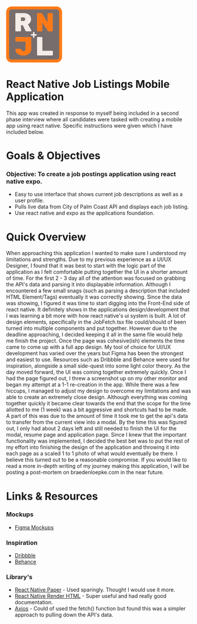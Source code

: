 ![Logo](quicklogo.png)

# React Native Job Listings Mobile Application

This app was created in response to myself being included in a second phase interview where all candidates were tasked with creating a mobile app using react native. Specific instructions were given which I have included below.

# Goals & Objectives

### Objective: To create a job postings application using react native expo.

- Easy to use interface that shows current job descriptions as well as a user profile.
- Pulls live data from City of Palm Coast API and displays each job listing.
- Use react native and expo as the applications foundation. 

# Quick Overview
When approaching this application I wanted to make sure I understood my limitations and strengths. Due to my previous experience as a UI/UX Designer, I found that it was best to start with the logic part of the application as I felt comfortable putting together the UI in a shorter amount of time. For the first 2 - 3 day all of the attention was focused on grabbing the API's data and parsing it into displayable information. Although I encountered a few small snags (such as parsing a description that included HTML Element/Tags) eventually it was correctly showing. Since the data was showing, I figured it was time to start digging into the Front-End side of react native. It definitely shows in the applications design/development that I was learning a bit more with how react native's ui system is built. A lot of design elements, specifically in the JobFetch.tsx file could/should of been turned into multiple components and put together. However due to the deadline approaching, I decided keeping it all in the same file would help me finish the project. Once the page was cohesive(ish) elements the time came to come up with a full app design. My tool of choice for UI/UX development has varied over the years but Figma has been the strongest and easiest to use. Resources such as Dribbble and Behance were used for inspiration, alongside a small side-quest into some light color theory. As the day moved forward, the UI was coming together extremely quickly. Once I had the page figured out, I threw a screenshot up on my other monitor and began my attempt at a 1-1 re-creation in the app. While there was a few hiccups, I managed to adjust my design to overcome my limitations and was able to create an extremely close design. Although everything was coming together quickly it became clear towards the end that the scope for the time allotted to me (1 week) was a bit aggressive and shortcuts had to be made. A part of this was due to the amount of time it took me to get the api's data to transfer from the current view into a modal. By the time this was figured out, I only had about 2 days left and still needed to finish the UI for the modal, resume page and application page. Since I knew that the important functionality was implemented, I decided the best bet was to put the rest of my effort into finishing the design of the application and throwing it into each page as a scaled 1 to 1 photo of what would eventually be there. I believe this turned out to be a reasonable compromise. If you would like to read a more in-depth writing of my journey making this application, I will be posting a post-mortem on braedenloepke.com in the near future.

# Links & Resources
### Mockups
- [Figma Mockups](https://www.figma.com/design/xraYyhkX6u2FdimDsgdhvj/Untitled?node-id=0-1&t=xwcDgGPAClkkCWpk)

### Inspiration
- [Dribbble](https://dribbble.com/)
- [Behance](https://www.behance.net/#)

### Library's 
- [React Native Paper](https://reactnativepaper.com/) - Used sparingly. Thought I would use it more.
- [React Native Render HTML](https://meliorence.github.io/react-native-render-html/) - Super useful and had really good documentation.
- [Axios](https://github.com/qiangmao/axios#readme) - Could of used the fetch() function but found this was a simpler approach to pulling down the API's data.
